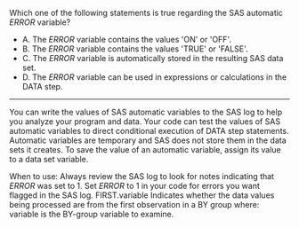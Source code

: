 
Which one of the following statements is true regarding the SAS automatic _ERROR_ variable?

- A. The _ERROR_ variable contains the values 'ON' or 'OFF'.
- B. The _ERROR_ variable contains the values 'TRUE' or 'FALSE'.
- C. The _ERROR_ variable is automatically stored in the resulting SAS data set.
- D. The _ERROR_ variable can be used in expressions or calculations in the DATA step.

<hr>

You can write the values of SAS automatic variables to the SAS log to help you analyze your program and data. Your code can test the values of SAS automatic variables to direct conditional execution of DATA step statements. 
Automatic variables are temporary and SAS does not store them in the data sets it creates. To save the value of an automatic variable, assign its value to a data set variable. 

When to use: 
Always review the SAS log to look for notes indicating that _ERROR_ was set to 1. 
Set _ERROR_ to 1 in your code for errors you want flagged in the SAS log. FIRST.variable Indicates whether the data values being processed are from the first observation in a BY group where: variable is the BY-group variable to examine.
